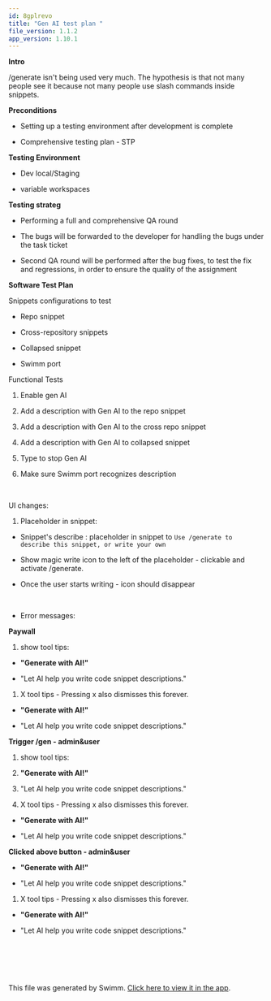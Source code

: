 ```yaml
---
id: 8gplrevo
title: "Gen AI test plan "
file_version: 1.1.2
app_version: 1.10.1
---
```


**Intro**

/generate isn't being used very much. The hypothesis is that not many people see it because not many people use slash commands inside snippets.

**Preconditions**

*   Setting up a testing environment after development is complete

*   Comprehensive testing plan - STP

**Testing Environment**

*   Dev local/Staging

*   variable workspaces

**Testing strateg**

*   Performing a full and comprehensive QA round

*   The bugs will be forwarded to the developer for handling the bugs under the task ticket

*   Second QA round will be performed after the bug fixes, to test the fix and regressions, in order to ensure the quality of the assignment

**Software Test Plan**

Snippets configurations to test

*   Repo snippet

*   Cross-repository snippets

*   Collapsed snippet

*   Swimm port

Functional Tests

1.  Enable gen AI

2.  Add a description with Gen AI to the repo snippet

3.  Add a description with Gen AI to the cross repo snippet

4.  Add a description with Gen AI to collapsed snippet

5.  Type to stop Gen AI

6.  Make sure Swimm port recognizes description
<br/>

UI changes:

1.  Placeholder in snippet:
*   Snippet's describe : placeholder in snippet to `Use /generate to describe this snippet, or write your own`

*   Show magic write icon to the left of the placeholder - clickable and activate /generate.

*   Once the user starts writing - icon should disappear
<br/>

*   Error messages:

**Paywall**

1.  show tool tips:
*   **"Generate with AI!"**

*   "Let AI help you write code snippet descriptions."
1.  X tool tips - Pressing x also dismisses this forever.
*   **"Generate with AI!"**

*   "Let AI help you write code snippet descriptions."

**Trigger /gen - admin&user**

1.  show tool tips:

2.  **"Generate with AI!"**

3.  "Let AI help you write code snippet descriptions."
1.  X tool tips - Pressing x also dismisses this forever.
*   **"Generate with AI!"**

*   "Let AI help you write code snippet descriptions."

**Clicked above button - admin&user**

*   **"Generate with AI!"**

*   "Let AI help you write code snippet descriptions."
1.  X tool tips - Pressing x also dismisses this forever.
*   **"Generate with AI!"**

*   "Let AI help you write code snippet descriptions."
<br/>

<br/>

<br/>

<br/>

This file was generated by Swimm. [Click here to view it in the app](https://swimm-web-app.web.app/repos/Z2l0aHViJTNBJTNBTm9hUmVwbyUzQSUzQU5vYW96ZXI=/docs/8gplrevo).
